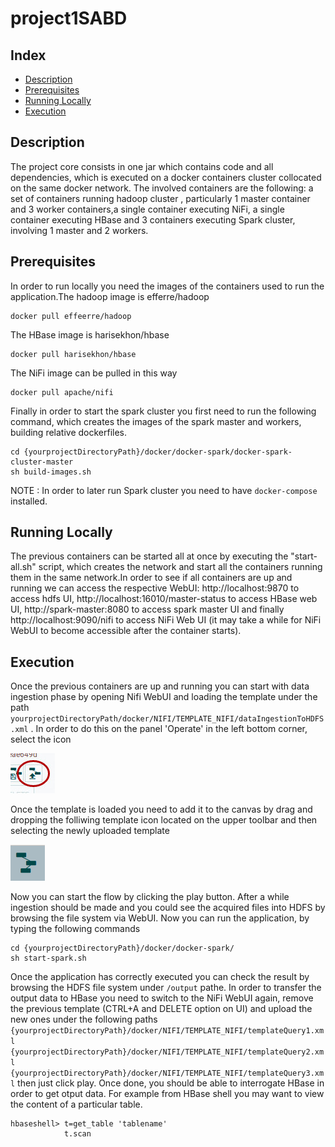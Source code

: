 # project1SABD

## Index

- [Description](#Description)
- [Prerequisites](#Prerequisites)
- [Running Locally](#Running-Locally)
- [Execution](#Execution)


## Description
The project core consists in one jar which contains code and all dependencies, which is executed on a docker containers cluster
collocated on the same docker network. The involved containers are the following: a set of containers running hadoop cluster ,
particularly 1 master container and 3 worker containers,a single container executing NiFi, a single container executing HBase 
and 3 containers executing Spark cluster, involving 1 master and 2 workers.

## Prerequisites
In order to run locally you need the images of the containers used to run the application.The hadoop image is efferre/hadoop 

``` 
docker pull effeerre/hadoop

```  
The HBase image is harisekhon/hbase 

```
docker pull harisekhon/hbase

``` 
The NiFi image can be pulled in this way


```
docker pull apache/nifi

``` 
Finally in order to start the spark cluster you first need to run the following command, which creates the images of the spark master and  workers, building relative dockerfiles.

```
cd {yourprojectDirectoryPath}/docker/docker-spark/docker-spark-cluster-master
sh build-images.sh

``` 
NOTE : In order to later run Spark cluster you need to have ``` docker-compose ``` installed.

## Running Locally
The previous containers can be started all at once by executing the "start-all.sh" script, which creates the network and start 
all the containers running them in the same network.In order to see if all containers are up and running we can access the 
respective WebUI: http://localhost:9870 to access hdfs UI, http://localhost:16010/master-status to access HBase web UI, 
http://spark-master:8080 to access spark master UI and finally http://localhost:9090/nifi to access NiFi Web UI (it may take a while
for NiFi WebUI to become accessible after the container starts).



## Execution
Once the previous containers are up and running you can start with data ingestion phase by opening Nifi WebUI and loading the template under the path ``` yourprojectDirectoryPath/docker/NIFI/TEMPLATE_NIFI/dataIngestionToHDFS.xml ``` . In order to do this on the panel 'Operate' in the left bottom corner, select the icon 

![Upload Template](img/upload.jpg)  

Once the template is loaded you need to add it to the canvas by drag and dropping the folliwing template icon located on the upper toolbar and then selecting the newly uploaded template

![Add Template](img/template.png) 

Now you can start the flow by clicking the play button. After a while ingestion should be made and you could see the acquired files into HDFS by browsing the file system via WebUI. Now you can run the application, by typing the following commands

```
cd {yourprojectDirectoryPath}/docker/docker-spark/
sh start-spark.sh

``` 
Once the application has correctly executed you can check the result by browsing the HDFS file system under ``` /output ``` pathe. In order to transfer the output data to HBase you need to switch to the NiFi WebUI again, remove the previous template (CTRL+A and DELETE option on UI) and upload the new ones under the following paths ``` {yourprojectDirectoryPath}/docker/NIFI/TEMPLATE_NIFI/templateQuery1.xml  {yourprojectDirectoryPath}/docker/NIFI/TEMPLATE_NIFI/templateQuery2.xml {yourprojectDirectoryPath}/docker/NIFI/TEMPLATE_NIFI/templateQuery3.xml``` then just click play. Once done, you should be able to interrogate HBase in order to get otput data. For example from HBase shell you may want to view the content of a particular table.

```
hbaseshell> t=get_table 'tablename' 
            t.scan

```


